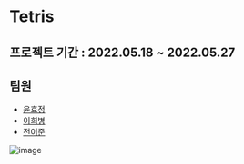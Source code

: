 # Tetris
## 프로젝트 기간 : 2022.05.18 ~ 2022.05.27
## 팀원
* [윤효정](https://github.com/hj213)
* [이희병](https://github.com/22-bottle)
* [전이준](https://github.com/Yijun-Jeon)


![image](https://user-images.githubusercontent.com/101461544/215490445-7c1e1445-c67e-4e1d-acbf-b5ac3772dff4.png)
